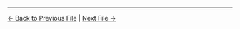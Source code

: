 ``` html

```



---

<p align="center">

[← Back to Previous File](on_init_2.md) | [Next File →](init_3.md)

</p>

